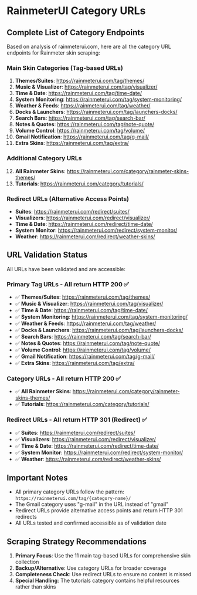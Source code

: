 # RainmeterUI Category URLs

## Complete List of Category Endpoints

Based on analysis of rainmeterui.com, here are all the category URL endpoints for Rainmeter skin scraping:

### Main Skin Categories (Tag-based URLs)
1. **Themes/Suites**: https://rainmeterui.com/tag/themes/
2. **Music & Visualizer**: https://rainmeterui.com/tag/visualizer/
3. **Time & Date**: https://rainmeterui.com/tag/time-date/
4. **System Monitoring**: https://rainmeterui.com/tag/system-monitoring/
5. **Weather & Feeds**: https://rainmeterui.com/tag/weather/
6. **Docks & Launchers**: https://rainmeterui.com/tag/launchers-docks/
7. **Search Bars**: https://rainmeterui.com/tag/search-bar/
8. **Notes & Quotes**: https://rainmeterui.com/tag/note-quote/
9. **Volume Control**: https://rainmeterui.com/tag/volume/
10. **Gmail Notification**: https://rainmeterui.com/tag/g-mail/
11. **Extra Skins**: https://rainmeterui.com/tag/extra/

### Additional Category URLs
12. **All Rainmeter Skins**: https://rainmeterui.com/category/rainmeter-skins-themes/
13. **Tutorials**: https://rainmeterui.com/category/tutorials/

### Redirect URLs (Alternative Access Points)
- **Suites**: https://rainmeterui.com/redirect/suites/
- **Visualizers**: https://rainmeterui.com/redirect/visualizer/
- **Time & Date**: https://rainmeterui.com/redirect/time-date/
- **System Monitor**: https://rainmeterui.com/redirect/system-monitor/
- **Weather**: https://rainmeterui.com/redirect/weather-skins/

## URL Validation Status
All URLs have been validated and are accessible:

### Primary Tag URLs - All return HTTP 200 ✅
- ✅ **Themes/Suites**: https://rainmeterui.com/tag/themes/
- ✅ **Music & Visualizer**: https://rainmeterui.com/tag/visualizer/
- ✅ **Time & Date**: https://rainmeterui.com/tag/time-date/
- ✅ **System Monitoring**: https://rainmeterui.com/tag/system-monitoring/
- ✅ **Weather & Feeds**: https://rainmeterui.com/tag/weather/
- ✅ **Docks & Launchers**: https://rainmeterui.com/tag/launchers-docks/
- ✅ **Search Bars**: https://rainmeterui.com/tag/search-bar/
- ✅ **Notes & Quotes**: https://rainmeterui.com/tag/note-quote/
- ✅ **Volume Control**: https://rainmeterui.com/tag/volume/
- ✅ **Gmail Notification**: https://rainmeterui.com/tag/g-mail/
- ✅ **Extra Skins**: https://rainmeterui.com/tag/extra/

### Category URLs - All return HTTP 200 ✅
- ✅ **All Rainmeter Skins**: https://rainmeterui.com/category/rainmeter-skins-themes/
- ✅ **Tutorials**: https://rainmeterui.com/category/tutorials/

### Redirect URLs - All return HTTP 301 (Redirect) ✅
- ✅ **Suites**: https://rainmeterui.com/redirect/suites/
- ✅ **Visualizers**: https://rainmeterui.com/redirect/visualizer/
- ✅ **Time & Date**: https://rainmeterui.com/redirect/time-date/
- ✅ **System Monitor**: https://rainmeterui.com/redirect/system-monitor/
- ✅ **Weather**: https://rainmeterui.com/redirect/weather-skins/

## Important Notes
- All primary category URLs follow the pattern: `https://rainmeterui.com/tag/{category-name}/`
- The Gmail category uses "g-mail" in the URL instead of "gmail"
- Redirect URLs provide alternative access points and return HTTP 301 redirects
- All URLs tested and confirmed accessible as of validation date

## Scraping Strategy Recommendations
1. **Primary Focus**: Use the 11 main tag-based URLs for comprehensive skin collection
2. **Backup/Alternative**: Use category URLs for broader coverage
3. **Completeness Check**: Use redirect URLs to ensure no content is missed
4. **Special Handling**: The tutorials category contains helpful resources rather than skins
